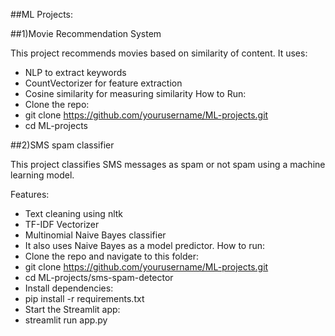 ##ML Projects:

##1)Movie Recommendation System

This project recommends movies based on similarity of content. It uses:
- NLP to extract keywords
- CountVectorizer for feature extraction
- Cosine similarity for measuring similarity
  How to Run:
-  Clone the repo:
- git clone https://github.com/yourusername/ML-projects.git
- cd ML-projects

##2)SMS spam classifier

This project classifies SMS messages as spam or not spam using a machine learning model.

Features:
-  Text cleaning using nltk
-  TF-IDF Vectorizer
-  Multinomial Naive Bayes classifier
-  It also uses Naive Bayes as a model predictor.
How to run:
- Clone the repo and navigate to this folder:
- git clone https://github.com/yourusername/ML-projects.git
- cd ML-projects/sms-spam-detector
- Install dependencies:
- pip install -r requirements.txt
- Start the Streamlit app:
- streamlit run app.py
